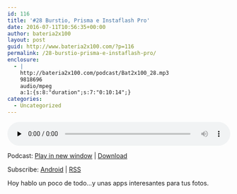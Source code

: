 ```yaml
---
id: 116
title: '#28 Burstio, Prisma e Instaflash Pro'
date: 2016-07-11T10:56:35+00:00
author: bateria2x100
layout: post
guid: http://www.bateria2x100.com/?p=116
permalink: /28-burstio-prisma-e-instaflash-pro/
enclosure:
  - |
    http://bateria2x100.com/podcast/Bat2x100_28.mp3
    9818696
    audio/mpeg
    a:1:{s:8:"duration";s:7:"0:10:14";}
categories:
  - Uncategorized
---
```

<div class="powerpress_player" id="powerpress_player_5877">
  <audio class="wp-audio-shortcode" id="audio-116-30" preload="none" style="width: 100%;" controls="controls"><source type="audio/mpeg" src="http://bateria2x100.com/podcast/Bat2x100_28.mp3?_=30" /><a href="http://bateria2x100.com/podcast/Bat2x100_28.mp3">http://bateria2x100.com/podcast/Bat2x100_28.mp3</a></audio>
</div>

<p class="powerpress_links powerpress_links_mp3">
  Podcast: <a href="http://bateria2x100.com/podcast/Bat2x100_28.mp3" class="powerpress_link_pinw" target="_blank" title="Play in new window" onclick="return powerpress_pinw('https://www.bateria2x100.com/?powerpress_pinw=116-podcast');" rel="nofollow">Play in new window</a> | <a href="http://bateria2x100.com/podcast/Bat2x100_28.mp3" class="powerpress_link_d" title="Download" rel="nofollow" download="Bat2x100_28.mp3">Download</a>
</p>

<p class="powerpress_links powerpress_subscribe_links">
  Subscribe: <a href="https://subscribeonandroid.com/www.bateria2x100.com/feed/podcast/" class="powerpress_link_subscribe powerpress_link_subscribe_android" title="Subscribe on Android" rel="nofollow">Android</a> | <a href="https://www.bateria2x100.com/feed/podcast/" class="powerpress_link_subscribe powerpress_link_subscribe_rss" title="Subscribe via RSS" rel="nofollow">RSS</a>
</p>

Hoy hablo un poco de todo&#8230;y unas apps interesantes para tus fotos.